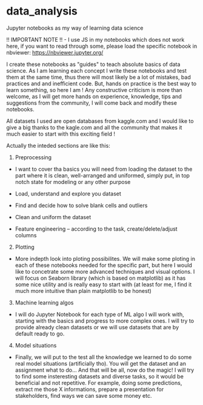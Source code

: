 # data_analysis
Jupyter notebooks as my way of learning data science


!! IMPORTANT NOTE !! - I use JS in my notebooks which does not work here, if you want to read through some, please load the specific notebook in nbviewer:
https://nbviewer.jupyter.org/

I create these notebooks as "guides" to teach absolute basics of data science. As I am learning each concept I write these notebooks and test them at the same time, thus there will most likely be a lot of mistakes, bad practices and and inefficient code. But, hands on practice is the best way to learn something, so here I am ! Any constructive criticism is more than welcome, as I will get more hands on experience, knowledge, tips and suggestions from the community, I will come back and modify these notebooks.

All datasets I used are open databases from kaggle.com and I would like to give a big thanks to the kagle.com and all the community that makes it much easier to start with this 
exciting field !



Actually the inteded sections are like this:


1)	Preprocessing
-	I want to cover tha basics you will need from loading the dataset to the part where it is clean, well-arranged and uniformed, simply put, in top notch state for modeling or any other purpose

  -	Load, understand and explore you dataset
  -	Find and decide how to solve blank cells and outliers
  -	Clean and uniform the dataset
  -	Feature engineering – according to the task, create/delete/adjust columns



2)	Plotting

-	More indepth look into ploting possibilites. We will make some ploting in each of these notebooks needed for the specific part, but here I would like to concetrate some more advanced techniques and visual options. I will focus on Seaborn library (which is based on matplotlib) as it has some nice utility and is really easy to start with (at least for me, I find it much more intuitive than plain matplotlib to be honest)



3)	Machine learning algos

-	I will do Jupyter Notebook for each type of ML algo I will work with, starting with the basics and progress to more complex ones. I will try to provide already clean datasets or we will use datasets that are by default ready to go.



4)	Model situations

-	Finally, we will put to the test all the knowledge we learned to do some real model situations (artificially tho). You will get the dataset and an assignment what to do... And that will be all, now do the magic! I will try to find some insteresting datasets and diverse tasks, so it would be beneficial and not repetitive. For example, doing some predictions, extract me those X informations, prepare a presentation for stakeholders, find ways we can save some money etc.
